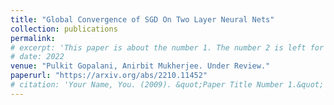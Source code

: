 ```yaml
---
title: "Global Convergence of SGD On Two Layer Neural Nets"
collection: publications
permalink:
# excerpt: 'This paper is about the number 1. The number 2 is left for future work.'
# date: 2022
venue: "Pulkit Gopalani, Anirbit Mukherjee. Under Review."
paperurl: "https://arxiv.org/abs/2210.11452"
# citation: 'Your Name, You. (2009). &quot;Paper Title Number 1.&quot; <i>Journal 1</i>. 1(1).'
---
```

